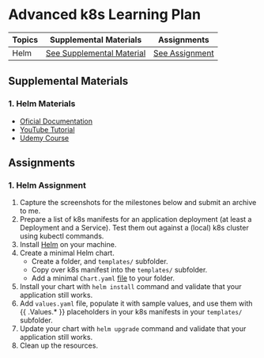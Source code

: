 # Advanced k8s Learning Plan

| Topics | Supplemental Materials                         | Assignments                           |
| ------ | ---------------------------------------------- | ------------------------------------- |
| Helm   | [See Supplemental Material](#1-helm-materials) | [See Assignment](#1-helm-assignment) |

## Supplemental Materials

### 1. Helm Materials
* [Oficial Documentation](https://helm.sh/docs/)
* [YouTube Tutorial](https://youtu.be/DQk8HOVlumI?si=81GsMy165ChZp2GH)
* [Udemy Course](https://www.udemy.com/course/helm-kubernetes-packaging-manager-for-developers-and-devops)

## Assignments

### 1. Helm Assignment
1. Capture the screenshots for the milestones below and submit an archive to me.
2. Prepare a list of k8s manifests for an application deployment (at least a Deployment and a Service). Test them out against a (local) k8s cluster using kubectl commands.
3. Install [Helm](https://helm.sh/docs/intro/install/) on your machine.
4. Create a minimal Helm chart.
    * Create a folder, and ```templates/``` subfolder.
    * Copy over k8s manifest into the ```templates/``` subfolder.
    * Add a minimal ```Chart.yaml``` [file](https://helm.sh/docs/topics/charts/#the-chartyaml-file) to your folder.
5. Install your chart with ```helm install``` command and validate that your application still works.
6. Add ```values.yaml``` file, populate it with sample values, and use them with {{ .Values.* }} placeholders in your k8s manifests in your ```templates/``` subfolder.
7. Update your chart with ```helm upgrade``` command and validate that your application still works.
8. Clean up the resources.
